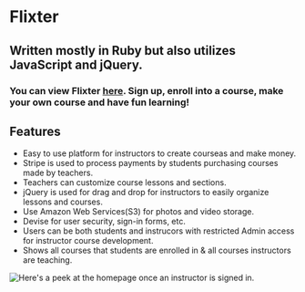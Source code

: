 # Flixter

## Written mostly in Ruby but also utilizes JavaScript and jQuery.

### You can view Flixter [here](https://flixter-ahmad-jamal.herokuapp.com/). Sign up, enroll into a course, make your own course and have fun learning!

## Features
* Easy to use platform for instructors to create courseas and make money.
* Stripe is used to process payments by students purchasing courses made by teachers.
* Teachers can customize course lessons and sections.
* jQuery is used for drag and drop for instructors to easily organize lessons and courses.
* Use Amazon Web Services(S3) for photos and video storage.
* Devise for user security, sign-in forms, etc.
* Users can be both students and instrucors with restricted Admin access for instructor course development.
* Shows all courses that students are enrolled in & all courses instructors are teaching.


![Here's a peek at the homepage once an instructor is signed in.](https://raw.github.com/JonnShaft/Flixter/master/flixter-ahmad-jamal.herokuapp.com.jpg)
